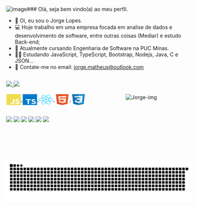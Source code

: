![image](https://github.com/JorgeMLopes/JorgeMLopes/assets/86452375/d381cfeb-9825-426c-aceb-2ca332c64c6e)### Olá, seja bem vindo(a) ao meu perfil.

- 👋 Oi, eu sou o Jorge Lopes.
- 💻 Hoje trabalho em uma empresa focada em analise de dados e desenvolvimento de software, entre outras coisas (Mediar) e estudo Back-end;
- 📖 Atualmente cursando Engenharia de Software na PUC Minas.
- 👨‍💻 Estudando JavaScript, TypeScript, Bootstrap, Nodejs, Java, C e JSON...
- 💬 Contate-me no email: jorge.matheus@outlook.com

##

<div>
  <a href="https://github.com/JorgeMLopes">
  <img height="170em" src="https://github-readme-stats.vercel.app/api?username=JorgeMLopes&show_icons=true&theme=tokyonight&include_all_commits=true&count_private=true"/>
  <img height="170em" src="https://github-readme-stats.vercel.app/api/top-langs/?username=JorgeMLopes&layout=compact&langs_count=7&theme=tokyonight"/>
</div>
  
<div style="display: inline_block"><br>
  <img align="center" alt="Jorge-Js" height="30" width="40" src="https://raw.githubusercontent.com/devicons/devicon/master/icons/javascript/javascript-plain.svg">
  <img align="center" alt="Jorge-Bt" height="30" width="40" src="https://raw.githubusercontent.com/devicons/devicon/master/icons/typescript/typescript-plain.svg">
  <img align="center" alt="Jorge-React" height="30" width="40" src="https://raw.githubusercontent.com/devicons/devicon/master/icons/react/react-original.svg">
  <img align="center" alt="Jorge-HTML" height="30" width="40" src="https://raw.githubusercontent.com/devicons/devicon/master/icons/html5/html5-original.svg">
  <img align="center" alt="Jorge-CSS" height="30" width="40" src="https://raw.githubusercontent.com/devicons/devicon/master/icons/css3/css3-original.svg">
  <img align="right" alt="Jorge-img" height="180" width="180" src="https://upload.wikimedia.org/wikipedia/commons/thumb/2/20/Musashi_ts_pic.jpg/280px-Musashi_ts_pic.jpg">
</div>
  
## 

<div>
  <a href="1JpStMAGGA6NKiFX1P578TGQMGW8iTZzmA" target="_blank"><img src="https://img.shields.io/badge/Bitcoin-000000?style=for-the-badge&logo=bitcoin&logoColor=white" target="_blank"></a>
  <a href = "mailto:jorge.matheus@outlook.com"><img src="https://img.shields.io/badge/-Gmail-%23333?style=for-the-badge&logo=gmail&logoColor=white" target="_blank"></a>
  <a href="https://discord.com/channels/@me" target="_blank"><img src="https://img.shields.io/badge/Discord-7289DA?style=for-the-badge&logo=discord&logoColor=white" target="_blank"></a> 
  <a href="https://www.linkedin.com/in/jorge-lopes-5b2342210/" target="_blank"><img src="https://img.shields.io/badge/-LinkedIn-%230077B5?style=for-the-badge&logo=linkedin&logoColor=white" target="_blank"></a> 
  <a href="https://t.me/JorgeMLopes" target="_blank"><img src="https://img.shields.io/badge/Telegram-2CA5E0?style=for-the-badge&logo=telegram&logoColor=white" target="_blank"></a>
  <a href="https://open.spotify.com/user/jorge.matheus-br?si=rpKpUbFnQ2exMSDYMUiitg" target="_blank"><img src="https://img.shields.io/badge/Spotify-1ED760?&style=for-the-badge&logo=spotify&logoColor=white" target="_blank"></a>
</div>

![Snake animation](https://github.com/JorgeMLopes/JorgeMLopes/blob/output/github-contribution-grid-snake.svg)  
  
